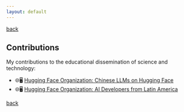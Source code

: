 ```yaml
---
layout: default
---
```

[back](./)

## Contributions

My contributions to the educational dissemination of science and technology:

- 🌐🖥️ [Hugging Face Organization: Chinese LLMs on Hugging Face](https://huggingface.co/zh-ai-community)
- 🌐🖥️ [Hugging Face Organization: AI Developers from Latin America](https://huggingface.co/LatinAI)

[back](./)


